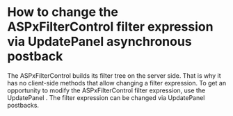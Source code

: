# How to change the ASPxFilterControl filter expression via UpdatePanel asynchronous postback


<p>The ASPxFilterControl builds its filter tree on the server side. That is why it has no client-side methods that allow changing a filter expression. To get an opportunity to modify the ASPxFilterControl filter expression, use the UpdatePanel . The filter expression can be changed via UpdatePanel postbacks. </p>

<br/>


